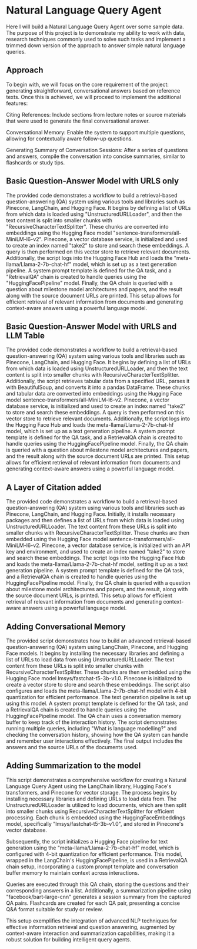 
# Natural Language Query Agent

Here I will build a Natural Language Query Agent over some sample data. The purpose of this project is to demonstrate my ability to work with data, research techniques commonly used to solve such tasks and implement a trimmed down version of the approach to answer simple natural language queries. 



## Approach 
To begin with, we will focus on the core requirement of the project: generating straightforward, conversational answers based on reference texts. Once this is achieved, we will proceed to implement the additional features:

Citing References: Include sections from lecture notes or source materials that were used to generate the final conversational answer.

Conversational Memory: Enable the system to support multiple questions, allowing for contextually aware follow-up questions.

Generating Summary of Conversation Sessions: After a series of questions and answers, compile the conversation into concise summaries, similar to flashcards or study tips.

## Basic Question-Answer Model with URLS only 

The provided code demonstrates a workflow to build a retrieval-based question-answering (QA) system using various tools and libraries such as Pinecone, LangChain, and Hugging Face. It begins by defining a list of URLs from which data is loaded using "UnstructuredURLLoader", and then the text content is split into smaller chunks with "RecursiveCharacterTextSplitter". These chunks are converted into embeddings using the Hugging Face model "sentence-transformers/all-MiniLM-l6-v2". Pinecone, a vector database service, is initialized and used to create an index named "take2" to store and search these embeddings. A query is then performed on this vector store to retrieve relevant documents. Additionally, the script logs into the Hugging Face Hub and loads the "meta-llama/Llama-2-7b-chat-hf" model, which is set up as a text generation pipeline. A system prompt template is defined for the QA task, and a "RetrievalQA" chain is created to handle queries using the "HuggingFacePipeline" model. Finally, the QA chain is queried with a question about milestone model architectures and papers, and the result along with the source document URLs are printed. This setup allows for efficient retrieval of relevant information from documents and generating context-aware answers using a powerful language model.







## Basic Question-Answer Model with URLS and LLM Table
 
The provided code demonstrates a workflow to build a retrieval-based question-answering (QA) system using various tools and libraries such as Pinecone, LangChain, and Hugging Face. It begins by defining a list of URLs from which data is loaded using UnstructuredURLLoader, and then the text content is split into smaller chunks with RecursiveCharacterTextSplitter. Additionally, the script retrieves tabular data from a specified URL, parses it with BeautifulSoup, and converts it into a pandas DataFrame. These chunks and tabular data are converted into embeddings using the Hugging Face model sentence-transformers/all-MiniLM-l6-v2. Pinecone, a vector database service, is initialized and used to create an index named "take2" to store and search these embeddings. A query is then performed on this vector store to retrieve relevant documents. Additionally, the script logs into the Hugging Face Hub and loads the meta-llama/Llama-2-7b-chat-hf model, which is set up as a text generation pipeline. A system prompt template is defined for the QA task, and a RetrievalQA chain is created to handle queries using the HuggingFacePipeline model. Finally, the QA chain is queried with a question about milestone model architectures and papers, and the result along with the source document URLs are printed. This setup allows for efficient retrieval of relevant information from documents and generating context-aware answers using a powerful language model.


## A Layer of Citation added 
The provided code demonstrates a workflow to build a retrieval-based question-answering (QA) system using various tools and libraries such as Pinecone, LangChain, and Hugging Face. Initially, it installs necessary packages and then defines a list of URLs from which data is loaded using UnstructuredURLLoader. The text content from these URLs is split into smaller chunks with RecursiveCharacterTextSplitter. These chunks are then embedded using the Hugging Face model sentence-transformers/all-MiniLM-l6-v2. Pinecone, a vector database service, is initialized with an API key and environment, and used to create an index named "take2" to store and search these embeddings. The script logs into the Hugging Face Hub and loads the meta-llama/Llama-2-7b-chat-hf model, setting it up as a text generation pipeline. A system prompt template is defined for the QA task, and a RetrievalQA chain is created to handle queries using the HuggingFacePipeline model. Finally, the QA chain is queried with a question about milestone model architectures and papers, and the result, along with the source document URLs, is printed. This setup allows for efficient retrieval of relevant information from documents and generating context-aware answers using a powerful language model.
## Adding Conversational Memory 
The provided script demonstrates how to build an advanced retrieval-based question-answering (QA) system using LangChain, Pinecone, and Hugging Face models. It begins by installing the necessary libraries and defining a list of URLs to load data from using UnstructuredURLLoader. The text content from these URLs is split into smaller chunks with RecursiveCharacterTextSplitter. These chunks are then embedded using the Hugging Face model lmsys/fastchat-t5-3b-v1.0. Pinecone is initialized to create a vector store to store and search these embeddings. The script also configures and loads the meta-llama/Llama-2-7b-chat-hf model with 4-bit quantization for efficient performance. The text generation pipeline is set up using this model. A system prompt template is defined for the QA task, and a RetrievalQA chain is created to handle queries using the HuggingFacePipeline model. The QA chain uses a conversation memory buffer to keep track of the interaction history. The script demonstrates running multiple queries, including "What is language modelling?" and checking the conversation history, showing how the QA system can handle and remember user interactions effectively. The final output includes the answers and the source URLs of the documents used.
## Adding Summarization to the model
This script demonstrates a comprehensive workflow for creating a Natural Language Query Agent using the LangChain library, Hugging Face's transformers, and Pinecone for vector storage. The process begins by installing necessary libraries and defining URLs to load data from. The UnstructuredURLLoader is utilized to load documents, which are then split into smaller chunks using RecursiveCharacterTextSplitter for efficient processing. Each chunk is embedded using the HuggingFaceEmbeddings model, specifically "lmsys/fastchat-t5-3b-v1.0", and stored in Pinecone's vector database.

Subsequently, the script initializes a Hugging Face pipeline for text generation using the "meta-llama/Llama-2-7b-chat-hf" model, which is configured with 4-bit quantization for efficient performance. This model, wrapped in the LangChain's HuggingFacePipeline, is used in a RetrievalQA chain setup, incorporating a custom prompt template and conversation buffer memory to maintain context across interactions.

Queries are executed through this QA chain, storing the questions and their corresponding answers in a list. Additionally, a summarization pipeline using "facebook/bart-large-cnn" generates a session summary from the captured QA pairs. Flashcards are created for each QA pair, presenting a concise Q&A format suitable for study or review.

This setup exemplifies the integration of advanced NLP techniques for effective information retrieval and question answering, augmented by context-aware interaction and summarization capabilities, making it a robust solution for building intelligent query agents.






